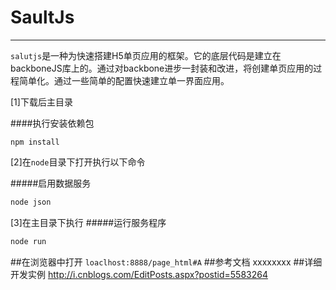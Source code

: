 # SaultJs
---
`salutjs`是一种为快速搭建H5单页应用的框架。它的底层代码是建立在backboneJS库上的。通过对backbone进步一封装和改进，将创建单页应用的过程简单化。通过一些简单的配置快速建立单一界面应用。

[1]下载后主目录

####执行安装依赖包
```javscript
npm install
```
[2]在`node`目录下打开执行以下命令

#####启用数据服务
```javascript
node json
```
[3]在主目录下执行
#####运行服务程序
```javascript
node run
```
##在浏览器中打开
`loaclhost:8888/page_html#A`
##参考文档
xxxxxxxx
##详细开发实例
http://i.cnblogs.com/EditPosts.aspx?postid=5583264


